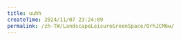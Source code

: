 ```yaml
---
title: uuhh
createTime: 2024/11/07 23:24:09
permalink: /zh-TW/LandscapeLeisureGreenSpace/OrhJCM6w/
---
```

